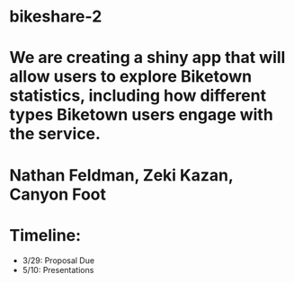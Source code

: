 # bikeshare-2
# We are creating a shiny app that will allow users to explore Biketown statistics, including how different types Biketown users engage with the service.

# Nathan Feldman, Zeki Kazan, Canyon Foot

# Timeline:
* 3/29: Proposal Due
* 5/10: Presentations
